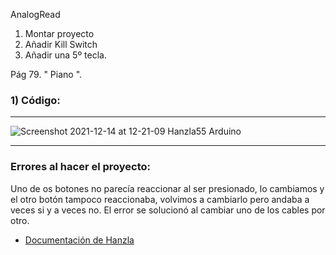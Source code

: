 
AnalogRead

1. Montar proyecto
2. Añadir Kill Switch
3. Añadir una 5º tecla.

Pág 79. " Piano ".

### 1) Código:
-------

![Screenshot 2021-12-14 at 12-21-09 Hanzla55 Arduino](https://user-images.githubusercontent.com/90753482/145989060-03710fcf-6dcf-4a7f-85ad-7587d6aabb3b.png)

-------
###  Errores al hacer el proyecto:
Uno de os botones no parecía reaccionar al ser presionado, lo cambiamos y el otro botón tampoco reaccionaba, volvimos a cambiarlo pero andaba a veces si 
y a veces no. El error se solucionó al cambiar uno de los cables por otro.

- [Documentación de Hanzla](https://github.com/Hanzla55/Arduino/blob/main/INSTRUMENTO%20DE%20TECLADO.md) 

